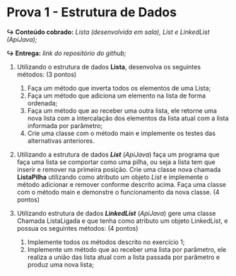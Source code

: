 # Prova 1 - Estrutura de Dados

**↪ Conteúdo cobrado:** _Lista (desenvolvida em sala), List e LinkedList (ApiJava);_

**↪ Entrega:** _link do repositório do github;_

1. Utilizando o estrutura de dados **Lista**, desenvolva os seguintes métodos: (3 pontos)

    1. Faça um método que inverta todos os elementos de uma Lista;
    2. Faça um método que adiciona um elemento na lista de forma ordenada;
    3. Faça um método que ao receber uma outra lista, ele retorne uma nova lista com a intercalação dos elementos da lista atual com a lista informada por parâmetro;
    4. Crie uma classe com o método main e implemente os testes das alternativas anteriores.

2. Utilizando a estrutura de dados **_List_** (_ApiJava_) faça um programa que faça uma lista se comportar como uma pilha, ou seja a lista tem que inserir e remover na primeira posição. Crie uma classe nova chamada **ListaPilha** utilizando como atributo um objeto _List_ e implemente o método adicionar e remover conforme descrito acima. Faça uma classe com o método main e demonstre o funcionamento da nova classe. (4 pontos)

3. Utilizando estrutura de dados **_LinkedList_** (_ApiJava_) gere uma classe Chamada ListaLigada e que tenha como atributo um objeto LinkedList, e possua os seguintes métodos: (4 pontos)

    1. Implemente todos os métodos descrito no exercício 1;
    2. Implemente um método que ao receber uma lista por parâmetro, ele realiza a união das lista atual com a lista passada por parâmetro e produz uma nova lista;
